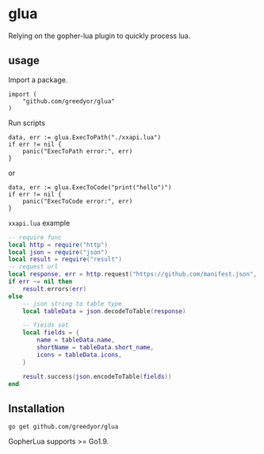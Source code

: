 # glua

Relying on the gopher-lua plugin to quickly process lua.



## usage

Import a package.
```golang
import (
    "github.com/greedyor/glua"
)
```

Run scripts 

```golang
data, err := glua.ExecToPath("./xxapi.lua")
if err != nil {
	panic("ExecToPath error:", err)
}
```
or
```golang
data, err := glua.ExecToCode("print("hello")")
if err != nil {
	panic("ExecToCode error:", err)
}
```


```xxapi.lua``` example

```lua
-- require func
local http = require("http")
local json = require("json")
local result = require("result")
-- request url
local response, err = http.request("https://github.com/manifest.json", "GET")
if err ~= nil then
    result.errors(err)
else
    -- json string to table type
    local tableData = json.decodeToTable(response)

    -- fieids set
    local fields = {
        name = tableData.name,
        shortName = tableData.short_name,
        icons = tableData.icons,
    }

    result.success(json.encodeToTable(fields))
end

```


## Installation

```
go get github.com/greedyor/glua
```

GopherLua supports >= Go1.9.

